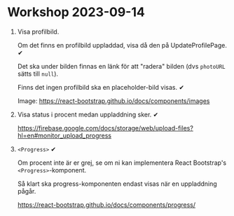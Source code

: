 # Workshop 2023-09-14

1. Visa profilbild.

   Om det finns en profilbild uppladdad, visa då den på UpdateProfilePage. ✔

   Det ska under bilden finnas en länk för att "radera" bilden (dvs `photoURL` sätts till `null`).

   Finns det ingen profilbild ska en placeholder-bild visas. ✔

   Image: <https://react-bootstrap.github.io/docs/components/images>

2. Visa status i procent medan uppladdning sker. ✔

   <https://firebase.google.com/docs/storage/web/upload-files?hl=en#monitor_upload_progress>

3. `<Progress>` ✔

   Om procent inte är er grej, se om ni kan implementera React Bootstrap's `<Progress>`-komponent.

   Så klart ska progress-komponenten endast visas när en uppladdning pågår.

   <https://react-bootstrap.github.io/docs/components/progress/>
